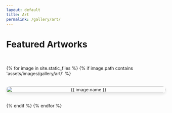 ```yaml
---
layout: default
title: Art
permalink: /gallery/art/
---
```


# Featured Artworks

<div class="art-gallery">
  {% for image in site.static_files %}
    {% if image.path contains 'assets/images/gallery/art/' %}
      <div class="art-item" onclick="openLightbox('{{ image.path }}', '{{ image.name | replace: '_' , ' ' | remove: '.jpg' | remove: '.jpeg' | remove: '.png' }}')">
        <img src="{{ image.path }}" alt="{{ image.name }}">
      </div>
    {% endif %}
  {% endfor %}
</div>

<!-- Lightbox container -->
<div id="lightbox" class="lightbox">
  <span class="close" onclick="closeLightbox()">&times;</span>
  <img class="lightbox-content" id="lightbox-img">
  <p class="lightbox-caption" id="lightbox-caption"></p>
  <button class="prev" onclick="changeImage(-1)">&#10094;</button>
  <button class="next" onclick="changeImage(1)">&#10095;</button>
</div>

<style>
.art-gallery {
  display: grid;
  grid-template-columns: repeat(auto-fit, minmax(250px, 1fr));
  gap: 2rem;
  padding: 2rem 0;
}

.art-item {
  text-align: center;
  cursor: pointer;
}

.art-item img {
  width: 100%;
  height: auto;
  border-radius: 10px;
  box-shadow: 0 4px 8px rgba(0, 0, 0, 0.1);
  transition: transform 0.3s ease-in-out;
}

.art-item img:hover {
  transform: scale(1.05);
}

.lightbox {
  display: none;
  position: fixed;
  top: 0;
  left: 0;
  width: 100%;
  height: 100%;
  background-color: rgba(0, 0, 0, 0.8);
  justify-content: center;
  align-items: center;
  z-index: 1000;
  flex-direction: column;
}

.lightbox-content {
  max-width: 90%;
  max-height: 90%;
  border-radius: 10px;
}

.lightbox-caption {
  color: white;
  font-size: 1.2rem;
  margin-top: 1rem;
  text-align: center;
}

.close {
  position: absolute;
  top: 20px;
  right: 30px;
  font-size: 2rem;
  color: white;
  cursor: pointer;
}

.prev, .next {
  position: absolute;
  top: 50%;
  font-size: 2rem;
  color: white;
  background: none;
  border: none;
  cursor: pointer;
  padding: 10px;
}

.prev { left: 10%; }
.next { right: 10%; }
</style>

<script>
let currentImageIndex = 0;
let images = [];
let captions = [];

document.addEventListener('DOMContentLoaded', () => {
  images = Array.from(document.querySelectorAll('.art-item img')).map(img => img.src);
  captions = Array.from(document.querySelectorAll('.art-item img')).map(img => img.alt.replace(/_/g, ' ').replace(/\.(jpg|jpeg|png)$/, ''));
});

function openLightbox(imgSrc, caption) {
  currentImageIndex = images.indexOf(imgSrc);
  document.getElementById('lightbox-img').src = imgSrc;
  document.getElementById('lightbox-caption').textContent = caption;
  document.getElementById('lightbox').style.display = 'flex';
}

function closeLightbox() {
  document.getElementById('lightbox').style.display = 'none';
}

function changeImage(direction) {
  currentImageIndex += direction;
  if (currentImageIndex < 0) currentImageIndex = images.length - 1;
  if (currentImageIndex >= images.length) currentImageIndex = 0;
  document.getElementById('lightbox-img').src = images[currentImageIndex];
  document.getElementById('lightbox-caption').textContent = captions[currentImageIndex];
}
</script>
